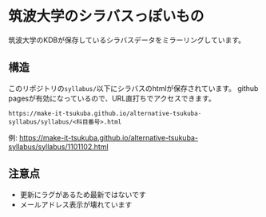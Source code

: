 # 筑波大学のシラバスっぽいもの

筑波大学のKDBが保存しているシラバスデータをミラーリングしています。

## 構造

このリポジトリの`syllabus/`以下にシラバスのhtmlが保存されています。
github pagesが有効になっているので、URL直打ちでアクセスできます。

`https://make-it-tsukuba.github.io/alternative-tsukuba-syllabus/syllabus/<科目番号>.html`

例: https://make-it-tsukuba.github.io/alternative-tsukuba-syllabus/syllabus/1101102.html

## 注意点

- 更新にラグがあるため最新ではないです
- メールアドレス表示が壊れています
